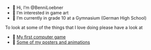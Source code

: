 - 👋 Hi, I’m @BenniLoebner
- 👀 I’m interested in game art
- 🌱 I’m currently in grade 10 at a Gymnasium (German High School)

To look at some of the things that I love doing please have a look at
- :space_invader: [My first computer game](https://github.com/BenniLoebner/GetBiggerTest)
- :art: [Some of my posters and animations](https://github.com/BenniLoebner/Portfolio)

<!---
BenniLoebner/BenniLoebner is a ✨ special ✨ repository because its `README.md` (this file) appears on your GitHub profile.
You can click the Preview link to take a look at your changes.
--->
